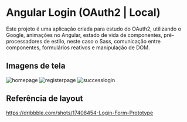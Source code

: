# Angular Login (OAuth2 | Local)

Este projeto é uma aplicação criada para estudo do OAuth2, utilizando o Google, animações no Angular, estado de vida de componentes, pré-processadores de estilo, neste caso o Sass,  comunicação entre componentes, formulários reativos e manipulação de DOM.

## Imagens de tela

![homepage](https://user-images.githubusercontent.com/47681059/167557280-11c32ef0-6db8-4598-9451-3688a226a559.PNG)
![registerpage](https://user-images.githubusercontent.com/47681059/167557324-4ccb1de1-8cc6-4d45-9e37-2c58e9fb3152.PNG)
![successlogin](https://user-images.githubusercontent.com/47681059/167557335-00a85b64-8dcf-4b86-ab65-f5365e84b189.PNG)

## Referência de layout
https://dribbble.com/shots/17408454-Login-Form-Prototype
